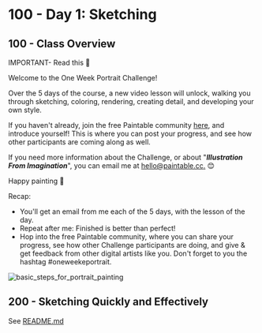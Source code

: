 # 100 - Day 1: Sketching

## 100 - Class Overview

IMPORTANT- Read this 🙌

Welcome to the One Week Portrait Challenge!

Over the 5 days of the course, a new video lesson will unlock, walking you through sketching, coloring, rendering, creating detail, and developing your own style.

If you haven't already, join the free Paintable community [here](https://www.facebook.com/groups/paintable/), and introduce yourself! This is where you can post your progress, and see how other participants are coming along as well.

If you need more information about the Challenge, or about "***Illustration From Imagination***", you can email me at [hello@paintable.cc.](mailto:hello@paintable.cc) 😊

Happy painting 🎉

Recap:

- You'll get an email from me each of the 5 days, with the lesson of the day.
- Repeat after me: Finished is better than perfect!
- Hop into the free Paintable community, where you can share your progress, see how other Challenge participants are doing, and give & get feedback from other digital artists like you. Don't forget to you the hashtag #oneweekeportrait.

![basic_steps_for_portrait_painting](https://user-images.githubusercontent.com/12828104/129559852-4850a188-5860-4375-854c-4b03d08131e2.png)

## 200 - Sketching Quickly and Effectively

See [README.md](./200/README.md)

